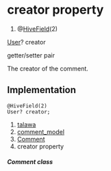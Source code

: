 
<div>

# creator property

</div>


<div>

1.  @[HiveField](https://pub.dev/documentation/hive/2.2.3/hive/HiveField-class.html)(2)

</div>

[User](../../models_user_user_info/User-class.md)? creator


getter/setter pair




The creator of the comment.



## Implementation

``` language-dart
@HiveField(2)
User? creator;
```







1.  [talawa](../../index.md)
2.  [comment_model](../../models_comment_comment_model/)
3.  [Comment](../../models_comment_comment_model/Comment-class.md)
4.  creator property

##### Comment class







